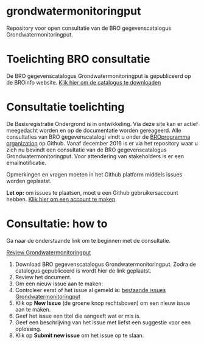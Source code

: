 # grondwatermonitoringput
Repository voor open consultatie van de BRO gegevenscatalogus Grondwatermonitoringput.

# Toelichting BRO consultatie
 De BRO gegevenscatalogus Grondwatermonitoringput is gepubliceerd op de BROinfo website. [Klik hier om de catalogus te downloaden][3]

# Consultatie toelichting

De Basisregistratie Ondergrond is in ontwikkeling. Via deze site kan er actief meegedacht worden en op de documentatie worden gereageerd. Alle consultaties van BRO gegevenscatalogi vindt u onder de [BROprogramma organization][1] op Github.  Vanaf december 2016 is er via het repository waar u zich nu bevindt een consultatie van de BRO gegevenscatalogus Grondwatermonitoringput. Voor attendering van stakeholders is er een emailnotificatie.

Opmerkingen en vragen moeten in het Github platform middels issues worden geplaatst. 

**Let op:** om issues te plaatsen, moet u een Github gebruikersaccount hebben. [Klik hier om een account te maken][2]. 

# Consultatie: how to
Ga naar de onderstaande link om te beginnen met de consultatie. 

[Review Grondwatermonitoringput][3]

1. Download BRO gegevenscatalogus Grondwatermonitoringput. Zodra de catalogus gepubliceerd is wordt hier de link geplaatst.
2. Review het document.
3. Om een nieuw issue aan te maken: 
  1. Controleer eerst of het issue al gemeld is: [bestaande issues Grondwatermonitoringput][4]
  1. Klik op **New Issue** (de groene knop rechtsboven) om een nieuw issue aan te maken.
  1. Geef het issue een titel die aangeeft wat er mis is.
  1. Geef een beschrijving van het issue met liefst een suggestie voor een oplossing.
  1. Klik op **Submit new issue** om het issue op te slaan. 
  
[1]: https://github.com/BROprogramma
[2]: https://github.com/join
[3]: https://www.broinfo.nl/sites/www.broinfo.nl/files/BROinfo_20161018%20Catalogus%20Grondwatermonitoringput%20v07.pdf
[4]: https://github.com/BROprogramma/grondwatermonitoringput/issues

